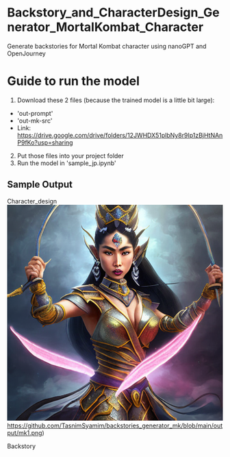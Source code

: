 # Backstory_and_CharacterDesign_Generator_MortalKombat_Character
Generate backstories for Mortal Kombat character using nanoGPT and OpenJourney


# Guide to run the model

1. Download these 2 files (because the trained model is a little bit large):
  - 'out-prompt'
  - 'out-mk-src'
  - Link: https://drive.google.com/drive/folders/12JWHDX51plbNy8r9Ip1zBjHtNAnP9fKo?usp=sharing
2. Put those files into your project folder
3. Run the model in 'sample_jp.ipynb'


## Sample Output

Character_design
![A woman with katana ](https://github.com/TasnimSyamim/backstories_generator_mk/blob/main/output/mk1.png)https://github.com/TasnimSyamim/backstories_generator_mk/blob/main/output/mk1.png)

Backstory
